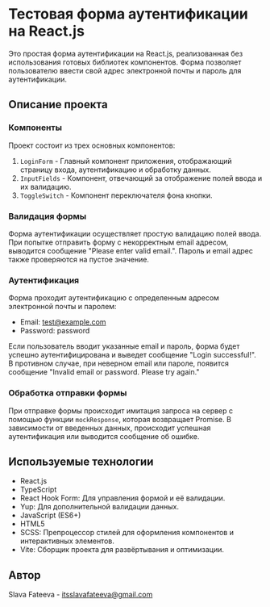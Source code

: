 # Тестовая форма аутентификации на React.js

Это простая форма аутентификации на React.js, реализованная без использования готовых библиотек компонентов. Форма позволяет пользователю ввести свой адрес электронной почты и пароль для аутентификации.

## Описание проекта

### Компоненты

Проект состоит из трех основных компонентов:

1. `LoginForm` - Главный компонент приложения, отображающий страницу входа, аутентификацию и обработку данных.
2. `InputFields` - Компонент, отвечающий за отображение полей ввода и их валидацию.
3. `ToggleSwitch` - Компонент переключателя фона кнопки.

### Валидация формы

Форма аутентификации осуществляет простую валидацию полей ввода. При попытке отправить форму с некорректным email адресом, выводится сообщение "Please enter valid email.". Пароль и email адрес также проверяются на пустое значение.

### Аутентификация

Форма проходит аутентификацию с определенным адресом электронной почты и паролем:

- Email: test@example.com
- Password: password

Если пользователь вводит указанные email и пароль, форма будет успешно аутентифицирована и выведет сообщение "Login successful!". В противном случае, при неверном email или пароле, появится сообщение "Invalid email or password. Please try again."

### Обработка отправки формы

При отправке формы происходит имитация запроса на сервер с помощью функции `mockResponse`, которая возвращает Promise. В зависимости от введенных данных, происходит успешная аутентификация или выводится сообщение об ошибке.

## Используемые технологии

- React.js
- TypeScript
- React Hook Form: Для управления формой и её валидации.
- Yup: Для дополнительной валидации данных.
- JavaScript (ES6+)
- HTML5
- SCSS: Препроцессор стилей для оформления компонентов и интерактивных элементов.
- Vite: Сборщик проекта для развёртывания и оптимизации.

## Автор

Slava Fateeva - itsslavafateeva@gmail.com
